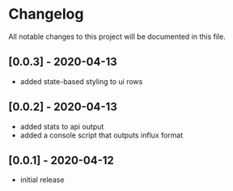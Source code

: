 # Changelog

All notable changes to this project will be documented in this file.

## [0.0.3] - 2020-04-13
- added state-based styling to ui rows

## [0.0.2] - 2020-04-13
- added stats to api output
- added a console script that outputs influx format

## [0.0.1] - 2020-04-12
- initial release

